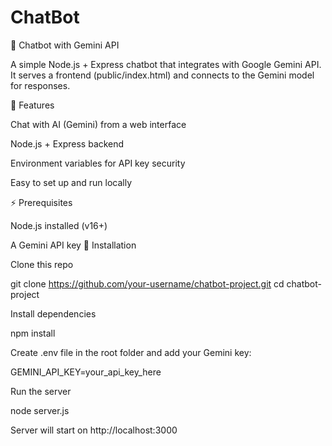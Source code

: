 # ChatBot
🤖 Chatbot with Gemini API

A simple Node.js + Express chatbot that integrates with Google Gemini API.
It serves a frontend (public/index.html) and connects to the Gemini model for responses.

📌 Features

Chat with AI (Gemini) from a web interface

Node.js + Express backend

Environment variables for API key security

Easy to set up and run locally

⚡ Prerequisites

Node.js
 installed (v16+)

A Gemini API key
🔧 Installation

Clone this repo

git clone https://github.com/your-username/chatbot-project.git
cd chatbot-project


Install dependencies

npm install


Create .env file in the root folder and add your Gemini key:

GEMINI_API_KEY=your_api_key_here


Run the server

node server.js


Server will start on http://localhost:3000
